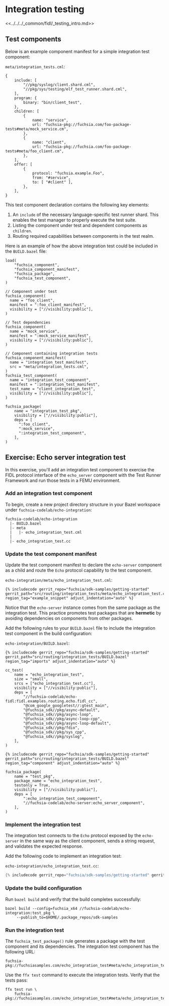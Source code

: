 # Integration testing

<<../../../_common/fidl/_testing_intro.md>>

## Test components

Below is an example component manifest for a simple integration test component:

`meta/integration_tests.cml`:

```json5
{
    include: [
        "//pkg/syslog/client.shard.cml",
        "//pkg/sys/testing/elf_test_runner.shard.cml",
    ],
    program: {
        binary: "bin/client_test",
    },
    children: [
        {
            name: "service",
            url: "fuchsia-pkg://fuchsia.com/foo-package-tests#meta/mock_service.cm",
        },
        {
            name: "client",
            url: "fuchsia-pkg://fuchsia.com/foo-package-tests#meta/foo_client.cm",
        },
    ],
    offer: [
        {
            protocol: "fuchsia.example.Foo",
            from: "#service",
            to: [ "#client" ],
        },
    ],
}
```

This test component declaration contains the following key elements:

1.  An `include`  of the necessary language-specific test runner shard. This
    enables the test manager to properly execute the test suite.
1.  Listing the component under test and dependent components as `children`.
1.  Routing required capabilities between components in the test realm.

Here is an example of how the above integration test could be included in the
`BUILD.bazel` file:

```bazel
load(
    "fuchsia_component",
    "fuchsia_component_manifest",
    "fuchsia_package",
    "fuchsia_test_component",
)

// Component under test
fuchsia_component(
  name = "foo_client",
  manifest = ":foo_client_manifest",
  visibility = ["//visibility:public"],
)

// Test dependencies
fuchsia_component(
  name = "mock_service",
  manifest = ":mock_service_manifest",
  visibility = ["//visibility:public"],
)

// Component containing integration tests
fuchsia_component_manifest(
  name = "integration_test_manifest",
  src = "meta/integration_tests.cml",
)
fuchsia_test_component(
  name = "integration_test_component",
  manifest = ":integration_test_manifest",
  test_name = "client_integration_test",
  visibility = ["//visibility:public"],
)

fuchsia_package(
    name = "integration_test_pkg",
    visibility = ["//visibility:public"],
    deps = [
      ":foo_client",
      ":mock_service",
      ":integration_test_component",
    ],
)
```

## Exercise: Echo server integration test

In this exercise, you'll add an integration test component to exercise the FIDL
protocol interface of the `echo_server` component with the Test Runner
Framework and run those tests in a FEMU environment.

### Add an integration test component

To begin, create a new project directory structure in your Bazel workspace under
`fuchsia-codelab/echo-integration`:

```none {:.devsite-disable-click-to-copy}
fuchsia-codelab/echo-integration
  |- BUILD.bazel
  |- meta
  |   |- echo_integration_test.cml
  |
  |- echo_integration_test.cc
```

### Update the test component manifest

Update the test component manifest to declare the `echo-server` component as a
child and route the `Echo` protocol capability to the test component.

`echo-integration/meta/echo_integration_test.cml`:

```json5
{% includecode gerrit_repo="fuchsia/sdk-samples/getting-started" gerrit_path="src/routing/integration_tests/meta/echo_integration_test.cml" region_tag="example_snippet" adjust_indentation="auto" %}
```

Notice that the `echo-server` instance comes from the same package as the
integration test. This practice promotes test packages that are **hermetic** by
avoiding dependencies on components from other packages.

Add the following rules to your `BUILD.bazel` file to include the integration
test component in the build configuration:

`echo-integration/BUILD.bazel`:

```bazel
{% includecode gerrit_repo="fuchsia/sdk-samples/getting-started" gerrit_path="src/routing/integration_tests/BUILD.bazel" region_tag="imports" adjust_indentation="auto" %}

cc_test(
    name = "echo_integration_test",
    size = "small",
    srcs = ["echo_integration_test.cc"],
    visibility = ["//visibility:public"],
    deps = [
        "//fuchsia-codelab/echo-fidl:fidl.examples.routing.echo.fidl_cc",
        "@com_google_googletest//:gtest_main",
        "@fuchsia_sdk//pkg/async-default",
        "@fuchsia_sdk//pkg/async-loop",
        "@fuchsia_sdk//pkg/async-loop-cpp",
        "@fuchsia_sdk//pkg/async-loop-default",
        "@fuchsia_sdk//pkg/fdio",
        "@fuchsia_sdk//pkg/sys_cpp",
        "@fuchsia_sdk//pkg/syslog",
    ],
)

{% includecode gerrit_repo="fuchsia/sdk-samples/getting-started" gerrit_path="src/routing/integration_tests/BUILD.bazel" region_tag="component" adjust_indentation="auto" %}

fuchsia_package(
    name = "test_pkg",
    package_name = "echo_integration_test",
    testonly = True,
    visibility = ["//visibility:public"],
    deps = [
        ":echo_integration_test_component",
        "//fuchsia-codelab/echo-server:echo_server_component",
    ],
)
```

### Implement the integration test

The integration test connects to the `Echo` protocol exposed by the
`echo-server` in the same way as the client component, sends a string request,
and validates the expected response.

Add the following code to implement an integration test:

`echo-integration/echo_integration_test.cc`:

```cpp
{% includecode gerrit_repo="fuchsia/sdk-samples/getting-started" gerrit_path="src/routing/integration_tests/echo_integration_test.cc" region_tag="example_snippet" adjust_indentation="auto" %}
```

### Update the build configuration

Run `bazel build` and verify that the build completes successfully:

```posix-terminal
bazel build --config=fuchsia_x64 //fuchsia-codelab/echo-integration:test_pkg \
     --publish_to=$HOME/.package_repos/sdk-samples
```

### Run the integration test

The `fuchsia_test_package()` rule generates a package with the test component
and its dependencies. The integration test component has the following URL:

```none
fuchsia-pkg://fuchsiasamples.com/echo_integration_test#meta/echo_integration_test.cm
```

Use the `ffx test` command to execute the integration tests. Verify that the
tests pass:

```posix-terminal
ffx test run \
    fuchsia-pkg://fuchsiasamples.com/echo_integration_test#meta/echo_integration_test.cm
```
